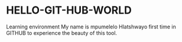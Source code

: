 # HELLO-GIT-HUB-WORLD
Learning environment
My name is mpumelelo Hlatshwayo first time in GITHUB to experience the beauty of this tool.
